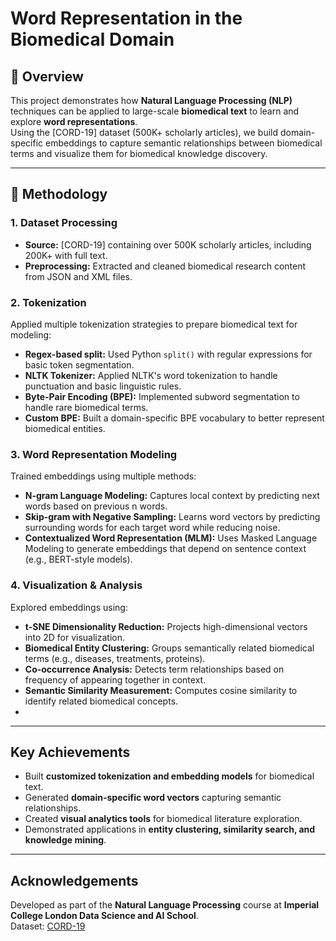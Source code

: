 # Word Representation in the Biomedical Domain

## 📌 Overview
This project demonstrates how **Natural Language Processing (NLP)** techniques can be applied to large-scale **biomedical text** to learn and explore **word representations**.  
Using the [CORD-19] dataset (500K+ scholarly articles), we build domain-specific embeddings to capture semantic relationships between biomedical terms and visualize them for biomedical knowledge discovery.

---

## 🔄 Methodology

### 1. Dataset Processing
- **Source:** [CORD-19] containing over 500K scholarly articles, including 200K+ with full text.
- **Preprocessing:** Extracted and cleaned biomedical research content from JSON and XML files.

### 2. Tokenization
Applied multiple tokenization strategies to prepare biomedical text for modeling:
- **Regex-based split:** Used Python `split()` with regular expressions for basic token segmentation.
- **NLTK Tokenizer:** Applied NLTK's word tokenization to handle punctuation and basic linguistic rules.
- **Byte-Pair Encoding (BPE):** Implemented subword segmentation to handle rare biomedical terms.
- **Custom BPE:** Built a domain-specific BPE vocabulary to better represent biomedical entities.

### 3. Word Representation Modeling
Trained embeddings using multiple methods:
- **N-gram Language Modeling:** Captures local context by predicting next words based on previous n words.
- **Skip-gram with Negative Sampling:** Learns word vectors by predicting surrounding words for each target word while reducing noise.
- **Contextualized Word Representation (MLM):** Uses Masked Language Modeling to generate embeddings that depend on sentence context (e.g., BERT-style models).

### 4. Visualization & Analysis
Explored embeddings using:
- **t-SNE Dimensionality Reduction:** Projects high-dimensional vectors into 2D for visualization.
- **Biomedical Entity Clustering:** Groups semantically related biomedical terms (e.g., diseases, treatments, proteins).
- **Co-occurrence Analysis:** Detects term relationships based on frequency of appearing together in context.
- **Semantic Similarity Measurement:** Computes cosine similarity to identify related biomedical concepts.
- 
---

##  Key Achievements
- Built **customized tokenization and embedding models** for biomedical text.
- Generated **domain-specific word vectors** capturing semantic relationships.
- Created **visual analytics tools** for biomedical literature exploration.
- Demonstrated applications in **entity clustering, similarity search, and knowledge mining**.

---

## Acknowledgements
Developed as part of the **Natural Language Processing** course at **Imperial College London Data Science and AI School**.  
Dataset: [CORD-19](https://www.semanticscholar.org/cord19)
